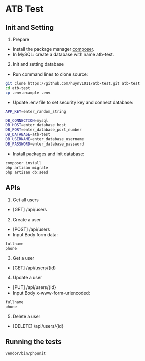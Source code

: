 # ATB Test

## Init and Setting

1. Prepare
- Install the package manager [composer](https://getcomposer.org/download/).
- In MySQL: create a database with name atb-test.

2. Init and setting database
- Run command lines to clone source:
```bash
git clone https://github.com/huynv1011/atb-test.git atb-test
cd atb-test
cp .env.example .env
```
- Update .env file to set security key and connect database:
```bash
APP_KEY=enter_random_string

DB_CONNECTION=mysql
DB_HOST=enter_database_host
DB_PORT=enter_database_port_number
DB_DATABASE=atb-test
DB_USERNAME=enter_database_username
DB_PASSWORD=enter_database_password
```
- Install packages and init database:
```bash
composer install
php artisan migrate
php artisan db:seed
```

## APIs
1. Get all users
- [GET] /api/users
2. Create a user
- [POST] /api/users
- Input Body form data:
```bash
fullname
phone
```
3. Get a user
- [GET] /api/users/{id}

4. Update a user
- [PUT] /api/users/{id}
- Input Body x-www-form-urlencoded:
```bash
fullname
phone
```
5. Delete a user
- [DELETE] /api/users/{id}

## Running the tests
```bash
vendor/bin/phpunit
```
